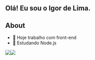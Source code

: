 ## Olá! Eu sou o Igor de Lima.

## About
- 🔭 Hoje trabalho com front-end
- 📖 Estudando Node.js
<div style="display: flex">
  <picture>
  <source
    srcset="https://github-readme-stats.vercel.app/api?username=Igor-de-Lima52&show_icons=true&theme=dark&title_color=1E90FF&icon_color=1E90FF&border_color=696969"
     media="(prefers-color-scheme: dark)"
  />
  <source
    srcset="https://github-readme-stats.vercel.app/api?username=Igor-de-Lima52&show_icons=true"
    media="(prefers-color-scheme: light), (prefers-color-scheme: no-preference)"
  />
  <img src="https://github-readme-stats.vercel.app/api?username=Igor-deLima52&show_icons=true" />
</picture>
  <img src="https://github-readme-stats.vercel.app/api/top-langs/?username=Igor-de-Lima52&layout=compact&theme=dark&title_color=1E90FF&icon_color=1E90FF&border_color=696969">
</div>
<!-- ## Hi there, I'm Igor de Lima
## About I'm a Front-End Developer
## Current Stack
- ⚡️ Main Language: "Javascript"
- 📡 Backend: "Nodejs"
- 🎉 Frontend: "Reactjs", "HTML5", "CSS3", "Javascript"
- 🎨 Layout Design: "Figma"
- 📦️ Version code control: "Git & Github"
- 🔧 Tools: "VsCode"
## Contacts
 - 📧 Email: delimaigor781@gmail.com
 - Linkedin: www.linkedin.com/in/igor-de-lima-31500523a>
